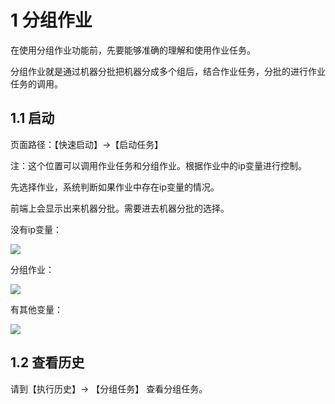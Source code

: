 # 1 分组作业

在使用分组作业功能前，先要能够准确的理解和使用作业任务。

分组作业就是通过机器分批把机器分成多个组后，结合作业任务，分批的进行作业任务的调用。

## 1.1 启动

页面路径：【快速启动】->【启动任务】

注：这个位置可以调用作业任务和分组作业。根据作业中的ip变量进行控制。

先选择作业，系统判断如果作业中存在ip变量的情况。

前端上会显示出来机器分批。需要进去机器分批的选择。

没有ip变量： 

![](/attachments/20250706233724_wps88.jpg)

分组作业： 

![](/attachments/20250706233724_wps89.jpg)

有其他变量： 

![](/attachments/20250706233724_wps90.jpg)

## 1.2 查看历史

请到【执行历史】-> 【分组任务】 查看分组任务。